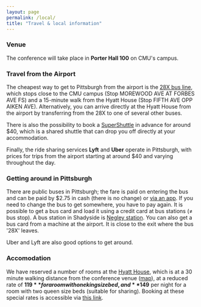 ```yaml
---
layout: page
permalink: /local/
title: "Travel & local information"
---
```


### Venue

The conference will take place in **Porter Hall 100** on CMU's campus.

### Travel from the Airport

The cheapest way to get to Pittsburgh from the airport is the [28X bus
line](https://www.portauthority.org/pdfs/28X.pdf), which stops close to the CMU
campus (Stop MOREWOOD AVE AT FORBES AVE FS) and a 15-minute walk from the Hyatt
House (Stop FIFTH AVE OPP AIKEN AVE). Alternatively, you can arrive directly at
the Hyatt House from the airport by transferring from the 28X to one of several
other buses.

There is also the possibility to book a
[SuperShuttle](https://www.supershuttle.com/locations/pittsburgh-pit/) in
advance for around $40, which is a shared shuttle that can drop you off directly
at your accommodation.

Finally, the ride sharing services **Lyft** and **Uber** operate in Pittsburgh,
with prices for trips from the airport starting at around $40 and varying
throughout the day.

### Getting around in Pittsburgh

There are public buses in Pittsburgh; the fare is paid on entering the bus and
can be paid by $2.75 in cash (there is no change) or [via an app](https://www.rideprt.org/fares-and-passes/mobileticket/). If you need to change the bus
to get somewhere, you have to pay again. It is possible to get a bus card and
load it using a credit card at bus stations (≠ bus stop). A bus station in
Shadyside is [Negley
station](https://www.google.de/maps/place/East+Busway+at+Negley+Station+D/@40.4539493,-79.9350931,16.5z/data=!4m5!3m4!1s0x8834f212ef940167:0xac09c380df0b750f!8m2!3d40.4568!4d-79.932492).
You can also get a bus card from a machine at the airport. It is close to the
exit where the bus '28X' leaves.

Uber and Lyft are also good options to get around.

### Accomodation

We have reserved a number of rooms at the [Hyatt
House](https://www.hyatt.com/en-US/hotel/pennsylvania/hyatt-house-pittsburgh-bloomfield-shadyside/pitxp),
which is at a 30 minute walking distance from the conference venue
([map](https://goo.gl/maps/Czod8sxApR5nAzbE8)), at a reduced rate of **$119**
for a room with one king size bed, and **$149** per night for a room with two
queen size beds (suitable for sharing). Booking at these special rates is
accessible via [this
link](https://www.hyatt.com/en-US/hotel/pennsylvania/hyatt-house-pittsburgh-bloomfield-shadyside/pitxp?corp_id=G-CMUL).
